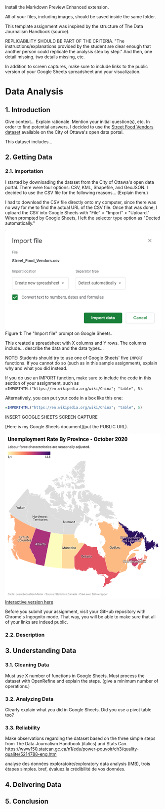 Install the Markdown Preview Enhanced extension.

All of your files, including images, should be saved inside the same folder.

This template assignment was inspired by the structure of The Data Journalism Handbook (source). 

REPLICABILITY SHOULD BE PART OF THE CRITERIA. "The instructions/explanations provided by the student are clear enough that another person could replicate the analysis step by step." And then, one detail missing, two details missing, etc.

In addition to screen captures, make sure to include links to the public version of your Google Sheets spreadsheet and your visualization.

# Data Analysis
## 1. Introduction

Give context... Explain rationale. Mention your initial question(s), etc. In order to find potential answers, I decided to use the [Street Food Vendors dataset](https://open.ottawa.ca/datasets/street-food-vendors/explore?location=45.390961%2C-75.706531%2C4.56) available on the City of Ottawa's open data portal.

This dataset includes...

## 2. Getting Data

### 2.1. Importation

I started by downloading the dataset from the City of Ottawa's open data portal. There were four options: CSV, KML, Shapefile, and GeoJSON. I decided to use the CSV file for the following reasons... (Explain them.)

I had to download the CSV file directly onto my computer, since there was no way for me to find the actual URL of the CSV file. Once that was done, I uploard the CSV into Google Sheets with "File" > "Import" > "Uploard." When prompted by Google Sheets, I left the selector type option as "Dected automatically."

![](import_file.png)
Figure 1: The "Import file" prompt on Google Sheets.

This created a spreadsheet with X columns and Y rows. The columns include... describe the data and the data types...

NOTE: Students should try to use one of Google Sheets' five `IMPORT` functions. If you cannot do so (such as in this sample assignment), explain why and what you did instead.

If you do use an IMPORT function, make sure to include the code in this section of your assignment, such as `=IMPORTHTML("https://en.wikipedia.org/wiki/China"; "table", 5)`.

Alternatively, you can put your code in a box like this one:

``` r
=IMPORTHTML("https://en.wikipedia.org/wiki/China"; "table", 5)
```

INSERT GOOGLE SHEETS SCREEN CAPTURE

[Here is my Google Sheets document](put the PUBLIC URL).

![](map.png)
[Interactive version here](https://datawrapper.dwcdn.net/o7Wwp/2/)


Before you submit your assignment, visit your GitHub repository with Chrome's Ingognito mode. That way, you will be able to make sure that all of your links are indeed public.

### 2.2. Description

## 3. Understanding Data

### 3.1. Cleaning Data

Must use X number of functions in Google Sheets.
Must process the dataset with OpenRefine and explain the steps. (give a minimum number of operations.)

### 3.2. Analyzing Data

Clearly explain what you did in Google Sheets. Did you use a pivot table too?

### 3.3. Reliability

Make observations regarding the dataset based on the three simple steps from The Data Journalism Handbook )italics) and Stats Can. https://www150.statcan.gc.ca/n1/edu/power-pouvoir/ch3/quality-qualite/5214788-eng.htm

analyse des données exploratoire/exploratory data analysis (IMB), trois étapes simples. bref, évaluez la crédibilité de vos données.

## 4. Delivering Data

## 5. Conclusion